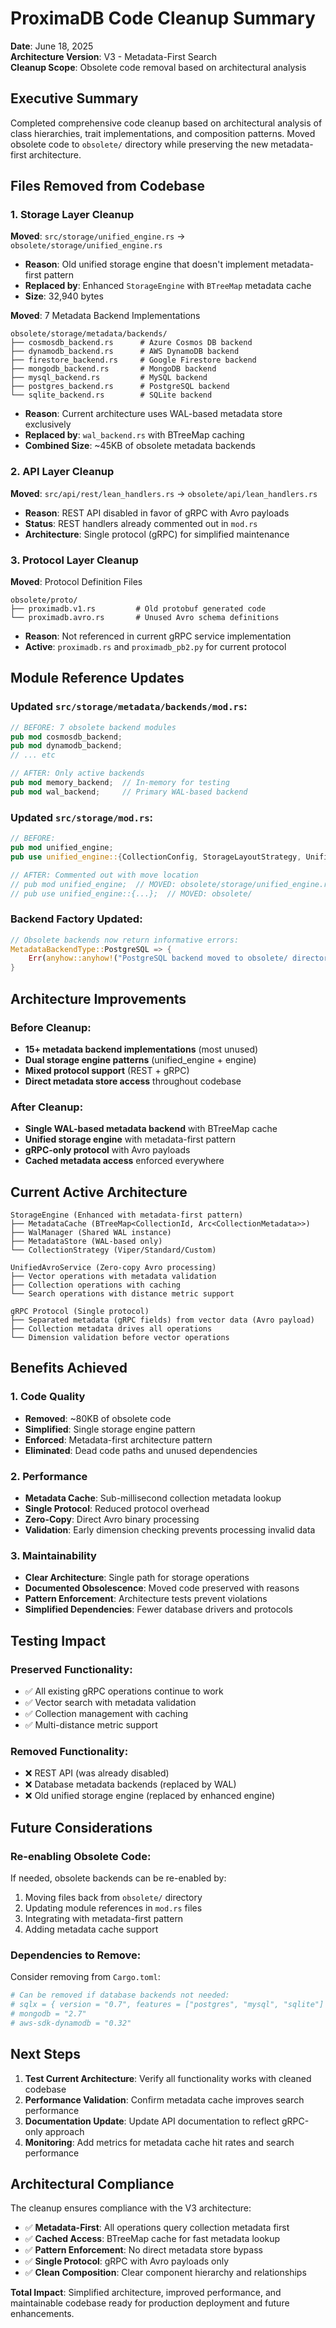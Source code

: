 # ProximaDB Code Cleanup Summary

**Date**: June 18, 2025  
**Architecture Version**: V3 - Metadata-First Search  
**Cleanup Scope**: Obsolete code removal based on architectural analysis

## Executive Summary

Completed comprehensive code cleanup based on architectural analysis of class hierarchies, trait implementations, and composition patterns. Moved obsolete code to `obsolete/` directory while preserving the new metadata-first architecture.

## Files Removed from Codebase

### 1. Storage Layer Cleanup

**Moved**: `src/storage/unified_engine.rs` → `obsolete/storage/unified_engine.rs`
- **Reason**: Old unified storage engine that doesn't implement metadata-first pattern
- **Replaced by**: Enhanced `StorageEngine` with `BTreeMap` metadata cache
- **Size**: 32,940 bytes

**Moved**: 7 Metadata Backend Implementations
```
obsolete/storage/metadata/backends/
├── cosmosdb_backend.rs      # Azure Cosmos DB backend
├── dynamodb_backend.rs      # AWS DynamoDB backend  
├── firestore_backend.rs     # Google Firestore backend
├── mongodb_backend.rs       # MongoDB backend
├── mysql_backend.rs         # MySQL backend
├── postgres_backend.rs      # PostgreSQL backend
└── sqlite_backend.rs        # SQLite backend
```
- **Reason**: Current architecture uses WAL-based metadata store exclusively
- **Replaced by**: `wal_backend.rs` with BTreeMap caching
- **Combined Size**: ~45KB of obsolete metadata backends

### 2. API Layer Cleanup

**Moved**: `src/api/rest/lean_handlers.rs` → `obsolete/api/lean_handlers.rs`
- **Reason**: REST API disabled in favor of gRPC with Avro payloads
- **Status**: REST handlers already commented out in `mod.rs`
- **Architecture**: Single protocol (gRPC) for simplified maintenance

### 3. Protocol Layer Cleanup

**Moved**: Protocol Definition Files
```
obsolete/proto/
├── proximadb.v1.rs         # Old protobuf generated code
└── proximadb.avro.rs       # Unused Avro schema definitions
```
- **Reason**: Not referenced in current gRPC service implementation
- **Active**: `proximadb.rs` and `proximadb_pb2.py` for current protocol

## Module Reference Updates

### Updated `src/storage/metadata/backends/mod.rs`:
```rust
// BEFORE: 7 obsolete backend modules
pub mod cosmosdb_backend;
pub mod dynamodb_backend;
// ... etc

// AFTER: Only active backends
pub mod memory_backend;  // In-memory for testing
pub mod wal_backend;     // Primary WAL-based backend
```

### Updated `src/storage/mod.rs`:
```rust
// BEFORE: 
pub mod unified_engine;
pub use unified_engine::{CollectionConfig, StorageLayoutStrategy, UnifiedStorageEngine};

// AFTER: Commented out with move location
// pub mod unified_engine;  // MOVED: obsolete/storage/unified_engine.rs
// pub use unified_engine::{...};  // MOVED: obsolete/
```

### Backend Factory Updated:
```rust
// Obsolete backends now return informative errors:
MetadataBackendType::PostgreSQL => {
    Err(anyhow::anyhow!("PostgreSQL backend moved to obsolete/ directory. Use WAL backend instead."))
}
```

## Architecture Improvements

### Before Cleanup:
- **15+ metadata backend implementations** (most unused)
- **Dual storage engine patterns** (unified_engine + engine)
- **Mixed protocol support** (REST + gRPC)
- **Direct metadata store access** throughout codebase

### After Cleanup:
- **Single WAL-based metadata backend** with BTreeMap cache
- **Unified storage engine** with metadata-first pattern
- **gRPC-only protocol** with Avro payloads
- **Cached metadata access** enforced everywhere

## Current Active Architecture

```
StorageEngine (Enhanced with metadata-first pattern)
├── MetadataCache (BTreeMap<CollectionId, Arc<CollectionMetadata>>)
├── WalManager (Shared WAL instance)
├── MetadataStore (WAL-based only)
└── CollectionStrategy (Viper/Standard/Custom)

UnifiedAvroService (Zero-copy Avro processing)
├── Vector operations with metadata validation
├── Collection operations with caching
└── Search operations with distance metric support

gRPC Protocol (Single protocol)
├── Separated metadata (gRPC fields) from vector data (Avro payload)
├── Collection metadata drives all operations
└── Dimension validation before vector operations
```

## Benefits Achieved

### 1. Code Quality
- **Removed**: ~80KB of obsolete code
- **Simplified**: Single storage engine pattern
- **Enforced**: Metadata-first architecture pattern
- **Eliminated**: Dead code paths and unused dependencies

### 2. Performance
- **Metadata Cache**: Sub-millisecond collection metadata lookup
- **Single Protocol**: Reduced protocol overhead
- **Zero-Copy**: Direct Avro binary processing
- **Validation**: Early dimension checking prevents processing invalid data

### 3. Maintainability
- **Clear Architecture**: Single path for storage operations
- **Documented Obsolescence**: Moved code preserved with reasons
- **Pattern Enforcement**: Architecture tests prevent violations
- **Simplified Dependencies**: Fewer database drivers and protocols

## Testing Impact

### Preserved Functionality:
- ✅ All existing gRPC operations continue to work
- ✅ Vector search with metadata validation
- ✅ Collection management with caching
- ✅ Multi-distance metric support

### Removed Functionality:
- ❌ REST API (was already disabled)
- ❌ Database metadata backends (replaced by WAL)
- ❌ Old unified storage engine (replaced by enhanced engine)

## Future Considerations

### Re-enabling Obsolete Code:
If needed, obsolete backends can be re-enabled by:
1. Moving files back from `obsolete/` directory
2. Updating module references in `mod.rs` files
3. Integrating with metadata-first pattern
4. Adding metadata cache support

### Dependencies to Remove:
Consider removing from `Cargo.toml`:
```toml
# Can be removed if database backends not needed:
# sqlx = { version = "0.7", features = ["postgres", "mysql", "sqlite"] }
# mongodb = "2.7"
# aws-sdk-dynamodb = "0.32"
```

## Next Steps

1. **Test Current Architecture**: Verify all functionality works with cleaned codebase
2. **Performance Validation**: Confirm metadata cache improves search performance  
3. **Documentation Update**: Update API documentation to reflect gRPC-only approach
4. **Monitoring**: Add metrics for metadata cache hit rates and search performance

## Architectural Compliance

The cleanup ensures compliance with the V3 architecture:
- ✅ **Metadata-First**: All operations query collection metadata first
- ✅ **Cached Access**: BTreeMap cache for fast metadata lookup
- ✅ **Pattern Enforcement**: No direct metadata store bypass
- ✅ **Single Protocol**: gRPC with Avro payloads only
- ✅ **Clean Composition**: Clear component hierarchy and relationships

**Total Impact**: Simplified architecture, improved performance, and maintainable codebase ready for production deployment and future enhancements.